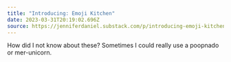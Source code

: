 ```yaml
---
title: "Introducing: Emoji Kitchen"
date: 2023-03-31T20:19:02.696Z
source: https://jenniferdaniel.substack.com/p/introducing-emoji-kitchen-
---
```

How did I not know about these? Sometimes I could really use a poopnado or mer-unicorn.